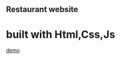 ## Restaurant website
# built with Html,Css,Js
[demo](https://mahmoudgmaa.github.io/resturantWebsiteVan.js/)